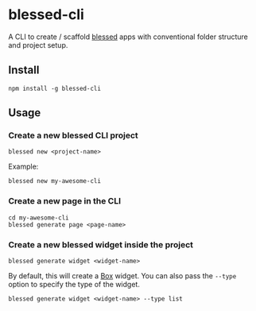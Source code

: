 # blessed-cli

A CLI to create / scaffold [blessed]() apps with conventional folder structure and project setup.

## Install 

```
npm install -g blessed-cli
```

## Usage

### Create a new blessed CLI project
```
blessed new <project-name>
```

Example:
```
blessed new my-awesome-cli
```

### Create a new page in the CLI
```
cd my-awesome-cli
blessed generate page <page-name>
```

### Create a new blessed widget inside the project
```
blessed generate widget <widget-name>
```
By default, this will create a [Box]() widget.
You can also pass the `--type` option to specify the type of the widget.

```
blessed generate widget <widget-name> --type list
```
